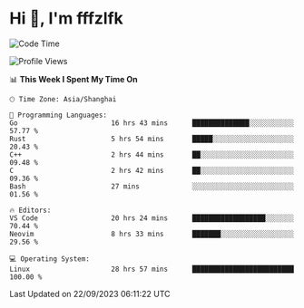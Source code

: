 # Hi 👋, I'm fffzlfk

<!--START_SECTION:waka-->
![Code Time](http://img.shields.io/badge/Code%20Time-436%20hrs%2045%20mins-blue)

![Profile Views](http://img.shields.io/badge/Profile%20Views-0-blue)

📊 **This Week I Spent My Time On** 

```text
🕑︎ Time Zone: Asia/Shanghai

💬 Programming Languages: 
Go                       16 hrs 43 mins      ██████████████░░░░░░░░░░░   57.77 % 
Rust                     5 hrs 54 mins       █████░░░░░░░░░░░░░░░░░░░░   20.43 % 
C++                      2 hrs 44 mins       ██░░░░░░░░░░░░░░░░░░░░░░░   09.48 % 
C                        2 hrs 42 mins       ██░░░░░░░░░░░░░░░░░░░░░░░   09.36 % 
Bash                     27 mins             ░░░░░░░░░░░░░░░░░░░░░░░░░   01.56 % 

🔥 Editors: 
VS Code                  20 hrs 24 mins      ██████████████████░░░░░░░   70.44 % 
Neovim                   8 hrs 33 mins       ███████░░░░░░░░░░░░░░░░░░   29.56 % 

💻 Operating System: 
Linux                    28 hrs 57 mins      █████████████████████████   100.00 % 
```


 Last Updated on 22/09/2023 06:11:22 UTC
<!--END_SECTION:waka-->
